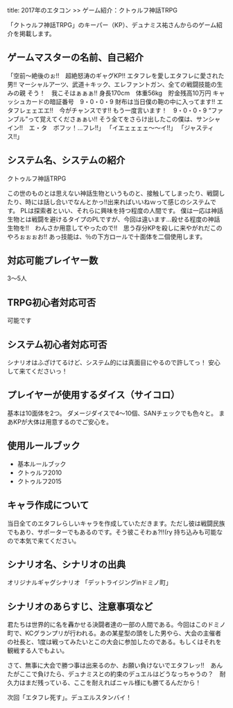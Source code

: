 title: 2017年のエタコン >> ゲーム紹介：クトゥルフ神話TRPG

「クトゥルフ神話TRPG」のキーパー（KP）、デュナミス祐さんからのゲーム紹介を掲載します。
<h2>ゲームマスターの名前、自己紹介</h2>
「空前～絶後のぉ!!　超絶怒涛のギャグKP!!
エタフレを愛しエタフレに愛された男!!
マーシャルアーツ、武道＋キック、エレファントガン、全ての戦闘技能の生みの親
そう！　我こそはぁぁぁ!!
身長170cm　体重56kg　貯金残高10万円
キャッシュカードの暗証番号　9・0・0・9
財布は当日僕の鞄の中に入ってます!!
エタフレェェエエ!!　今がチャンスです!!
もう一度言います！　9・0・0・9
“ファンブル”って覚えてくださぁぁい!!
そう全てをさらけ出したこの僕は、サンシャイン!!　エ・タ　ボフッ！…フレ!!」
「イエェェェェ～～イ!!」
「ジャスティス!!」
<h2>システム名、システムの紹介</h2>
クトゥルフ神話TRPG

この世のものとは思えない神話生物というものと、接触してしまったり、戦闘したり、時には話し合いでなんとかっ!!出来ればいいねｗって感じのシステムです。
PLは探索者といい、それらに興味を持つ程度の人間です。
僕は一応は神話生物とは戦闘を避けるタイプのPLですが、今回は違います…殺せる程度の神話生物を!!　わんさか用意してやったので!!　思う存分KPを殺しに来やがれだこのやろぉぉぉお!!
あっ技能は、％の下方ロールで十面体を二個使用します。
<h2>対応可能プレイヤー数</h2>
3～5人
<h2>TRPG初心者対応可否</h2>
可能です
<h2>システム初心者対応可否</h2>
シナリオはふざけてるけど、システム的には真面目にやるので許してっ！
安心して来てくださいっ！
<h2>プレイヤーが使用するダイス（サイコロ）</h2>
基本は10面体を2つ。
ダメージダイスで4～10個、SANチェックでも色々と。
まあKPが大体は用意するのでご安心を。
<h2>使用ルールブック</h2>
<ul>
 	<li>基本ルールブック</li>
 	<li>クトゥルフ2010</li>
 	<li>クトゥルフ2015</li>
</ul>
<h2>キャラ作成について</h2>
当日全てのエタフレらしいキャラを作成していただきます。ただし彼は戦闘民族でもあり、サポーターでもあるのです。そう彼こそわぁ?!!(ry
持ち込みも可能なので本気で来てください。
<h2>シナリオ名、シナリオの出典</h2>
オリジナルギャグシナリオ
「デットライジングinドミノ町」
<h2>シナリオのあらすじ、注意事項など</h2>
君たちは世界的に名を轟かせる決闘者達の一部の人間である。今回はこのドミノ町で、KCグランプリが行われる。あの某星型の頭をした男やら、大会の主催者の社長と、1度は戦ってみたいとこの大会に参加したのである。もしくはそれを観戦する人でもよい。

さて、無事に大会で勝つ事は出来るのか、お願い負けないでエタフレッ!!　あんたがここで負けたら、デュナミスとの約束のデュエルはどうなっちゃうの？　耐久力はまだ残っている、ここを耐えればニャル様にも勝てるんだから！

次回「エタフレ死す」。デュエルスタンバイ！
